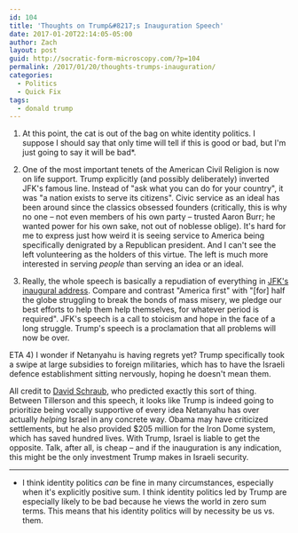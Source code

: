 ```yaml
---
id: 104
title: 'Thoughts on Trump&#8217;s Inauguration Speech'
date: 2017-01-20T22:14:05-05:00
author: Zach
layout: post
guid: http://socratic-form-microscopy.com/?p=104
permalink: /2017/01/20/thoughts-trumps-inauguration/
categories:
  - Politics
  - Quick Fix
tags:
  - donald trump
---
```

1) At this point, the cat is out of the bag on white identity politics. I suppose I should say that only time will tell if this is good or bad, but I'm just going to say it will be bad*.

2) One of the most important tenets of the American Civil Religion is now on life support. Trump explicitly (and possibly deliberately) inverted JFK's famous line. Instead of "ask what you can do for your country", it was "a nation exists to serve its citizens". Civic service as an ideal has been around since the classics obsessed founders (critically, this is why no one – not even members of his own party – trusted Aaron Burr; he wanted power for his own sake, not out of noblesse oblige). It's hard for me to express just how weird it is seeing service to America being specifically denigrated by a Republican president. And I can't see the left volunteering as the holders of this virtue. The left is much more interested in serving <em>people</em> than serving an idea or an ideal.

3) Really, the whole speech is basically a repudiation of everything in <a href="https://www.jfklibrary.org/Research/Research-Aids/Ready-Reference/JFK-Quotations/Inaugural-Address.aspx">JFK's inaugural address</a>. Compare and contrast "America first" with "[for] half the globe struggling to break the bonds of mass misery, we pledge our best efforts to help them help themselves, for whatever period is required". JFK's speech is a call to stoicism and hope in the face of a long struggle. Trump's speech is a proclamation that all problems will now be over.

ETA
4) I wonder if Netanyahu is having regrets yet? Trump specifically took a swipe at large subsidies to foreign militaries, which has to have the Israeli defence establishment sitting nervously, hoping he doesn't mean them.

All credit to <a href="http://dsadevil.blogspot.ca/2016/12/needing-true-friend-in-white-house-part.html">David Schraub</a>, who predicted exactly this sort of thing. Between Tillerson and this speech, it looks like Trump is indeed going to prioritize being vocally supportive of every idea Netanyahu has over actually <em>helping</em> Israel in any concrete way. Obama may have criticized settlements, but he also provided $205 million for the Iron Dome system, which has saved hundred lives. With Trump, Israel is liable to get the opposite. Talk, after all, is cheap – and if the inauguration is any indication, this might be the only investment Trump makes in Israeli security.

---
* I think identity politics <em>can</em> be fine in many circumstances, especially when it's explicitly positive sum. I think identity politics led by Trump are especially likely to be bad because he views the world in zero sum terms. This means that his identity politics will by necessity be us vs. them.